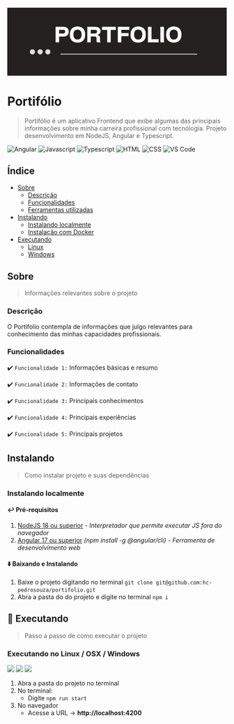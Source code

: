 ![Logo Portifolio](readme/images/portfolio_logo.png)

# Portifólio

> Portifólio é um aplicativo Frontend que exibe algumas das principais informações sobre minha carreira profissional com tecnólogia.
> Projeto desenvolvimento em NodeJS, Angular e Typescript.

![Angular](https://img.shields.io/badge/Angular-DD0031?style=for-the-badge&logo=angular&logoColor=white) ![Javascript](https://img.shields.io/badge/JavaScript-323330?style=for-the-badge&logo=javascript&logoColor=F7DF1E) ![Typescript](https://img.shields.io/badge/TypeScript-007ACC?style=for-the-badge&logo=typescript&logoColor=white) ![HTML](https://img.shields.io/badge/HTML5-E34F26?style=for-the-badge&logo=html5&logoColor=white) ![CSS](https://img.shields.io/badge/CSS3-1572B6?style=for-the-badge&logo=css3&logoColor=white) ![VS Code](https://img.shields.io/badge/VSCode-0078D4?style=for-the-badge&logo=visual%20studio%20code&logoColor=white)

## Índice

-   [Sobre](#sobre)
      - [Descrição](#descrição)
      - [Funcionalidades](#funcinalidades)
      - [Ferramentas utilizadas](#ferramentas-utilizadas)    
-   [Instalando](#instalando)
      -   [Instalando localmente](#instalando-localmente)
      -   [Instalação com Docker](#instalação-com-docker)
-   [Executando](#executando)
      -   [Linux](#executando-no-linux)
      -   [Windows](#executando-no-windows)

## Sobre
> Informações relevantes sobre o projeto

### Descrição

O Portifolio contempla de informações que julgo relevantes para conhecimento das minhas capacidades profissionais.

### Funcionalidades

:heavy_check_mark: `Funcionalidade 1:` Informações básicas e resumo

:heavy_check_mark: `Funcionalidade 2:` Informações de contato

:heavy_check_mark: `Funcionalidade 3:` Principais conhecimentos

:heavy_check_mark: `Funcionalidade 4:` Principais experiências

:heavy_check_mark: `Funcionalidade 5:` Principais projetos

## Instalando

> Como instalar projeto e suas dependências

### Instalando localmente

#### :leftwards_arrow_with_hook: Pré-requisitos

1. [NodeJS 18 ou superior](https://nodejs.org/en/download/) - _Interpretador que permite executar JS fora do navegador_
2. [Angular 17 ou superior](https://angular.io/cli) _(npm install -g @angular/cli)_ - _Ferramenta de desenvolvimento web_

#### :arrow_down: Baixando e Instalando

1. Baixe o projeto digitando no terminal 
    `git clone git@github.com:hc-pedrosouza/portifolio.git`
1. Abra a pasta do do projeto e digite no terminal 
    `npm i`

## :rocket: Executando

> Passo a passo de como executar o projeto

### Executando no Linux / OSX / Windows

<img src="https://img.shields.io/badge/Linux-FCC624?style=for-the-badge&logo=linux&logoColor=black"> <img src="https://img.shields.io/badge/mac%20os-000000?style=for-the-badge&logo=apple&logoColor=white"> <img src="https://img.shields.io/badge/Windows-0078D6?style=for-the-badge&logo=windows&logoColor=white" >

1. Abra a pasta do projeto no terminal
1. No terminal:
    - Digite `npm run start`
1. No navegador
    - Acesse a URL -> **http://localhost:4200**